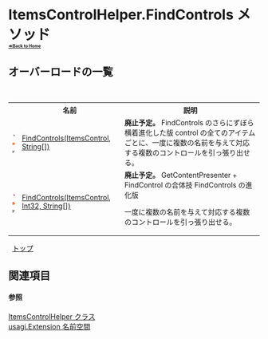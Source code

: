 # ItemsControlHelper.FindControls メソッド <div style="font-size:30%"><a href="https://github.com/usagi/usagi.cs/blob/master/docs/Home.md">≪Back to Home</a></div> 


## オーバーロードの一覧
&nbsp;<table><tr><th></th><th>名前</th><th>説明</th></tr><tr><td>![Public メソッド](media/pubmethod.gif "Public メソッド")![静的メンバー](media/static.gif "静的メンバー")![Code example](media/CodeExample.png "Code example")</td><td><a href="M_usagi_Extension_ItemsControlHelper_FindControls_1.md">FindControls(ItemsControl, String[])</a></td><td><strong>廃止予定。</strong>
FindControls のさらにずぼら横着進化した版 control の全てのアイテムごとに、一度に複数の名前を与えて対応する複数のコントロールを引っ張り出せる。</td></tr><tr><td>![Public メソッド](media/pubmethod.gif "Public メソッド")![静的メンバー](media/static.gif "静的メンバー")![Code example](media/CodeExample.png "Code example")</td><td><a href="M_usagi_Extension_ItemsControlHelper_FindControls.md">FindControls(ItemsControl, Int32, String[])</a></td><td><strong>廃止予定。</strong>
GetContentPresenter + FindControl の合体技 FindControls の進化版 

一度に複数の名前を与えて対応する複数のコントロールを引っ張り出せる。</td></tr></table>&nbsp;
<a href="#itemscontrolhelper.findcontrols-メソッド">トップ</a>

## 関連項目


#### 参照
<a href="T_usagi_Extension_ItemsControlHelper.md">ItemsControlHelper クラス</a><br /><a href="N_usagi_Extension.md">usagi.Extension 名前空間</a><br />